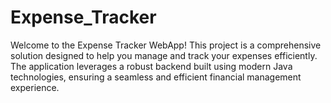 # Expense_Tracker
Welcome to the Expense Tracker WebApp! This project is a comprehensive solution designed to help you manage and track your expenses efficiently. The application leverages a robust backend built using modern Java technologies, ensuring a seamless and efficient financial management experience.
